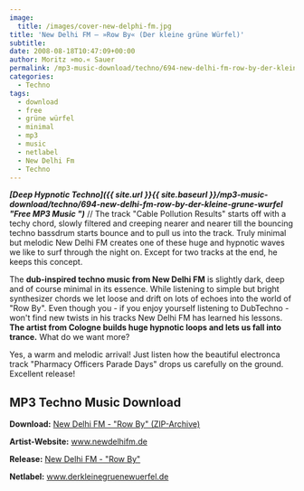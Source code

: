 ```yaml
---
image:
  title: /images/cover-new-delphi-fm.jpg
title: 'New Delhi FM – »Row By« (Der kleine grüne Würfel)'
subtitle: 
date: 2008-08-18T10:47:09+00:00
author: Moritz »mo.« Sauer
permalink: /mp3-music-download/techno/694-new-delhi-fm-row-by-der-kleine-grune-wurfel
categories:
  - Techno
tags:
  - download
  - free
  - grüne würfel
  - minimal
  - mp3
  - music
  - netlabel
  - New Delhi Fm
  - Techno
---
```

***[Deep Hypnotic Techno]({{ site.url }}{{ site.baseurl }}/mp3-music-download/techno/694-new-delhi-fm-row-by-der-kleine-grune-wurfel "Free MP3 Music ")*** // The track "Cable Pollution Results" starts off with a techy chord, slowly filtered and creeping nearer and nearer till the bouncing techno bassdrum starts bounce and to pull us into the track. Truly minimal but melodic New Delhi FM creates one of these huge and hypnotic waves we like to surf through the night on. Except for two tracks at the end, he keeps this concept.

<!--more-->

<!--adsense-->

The **dub-inspired techno music from New Delhi FM** is slightly dark, deep and of course minimal in its essence. While listening to simple but bright synthesizer chords we let loose and drift on lots of echoes into the world of "Row By". Even though you - if you enjoy yourself listening to DubTechno - won't find new twists in his tracks New Delhi FM has learned his lessons. **The artist from Cologne builds huge hypnotic loops and lets us fall into trance.** What do we want more?

Yes, a warm and melodic arrival! Just listen how the beautiful electronca track "Pharmacy Officers Parade Days" drops us carefully on the ground. Excellent release!

## MP3 Techno Music Download

**Download:** <a href="http://www.derkleinegruenewuerfel.de/release/07/%5Bwuerfel07%5D-NewDelhiFM-RowBy.zip" target="_blank">New Delhi FM - "Row By" (ZIP-Archive)</a>
  
**Artist-Website:** <a href="http://www.newdelhifm.de" target="_blank">www.newdelhifm.de</a>
  
**Release:** <a href="http://www.derkleinegruenewuerfel.de/release/wuerfel07.html" target="_blank">New Delhi FM - "Row By"</a>
  
**Netlabel:** <a href="http://www.derkleinegruenewuerfel.de" target="_blank">www.derkleinegruenewuerfel.de</a>